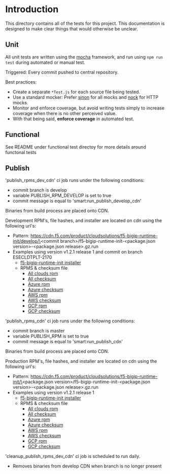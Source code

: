 # Introduction

This directory contains all of the tests for this project.  This documentation is designed to make clear things that would otherwise be unclear.

## Unit

All unit tests are written using the [mocha](https://mochajs.org) framework, and run using ```npm run test``` during automated or manual test.

Triggered: Every commit pushed to central repository.

Best practices:

- Create a separate ```*Test.js``` for each source file being tested.
- Use a standard mocker:  Prefer [sinon](https://sinonjs.org) for all mocks and [nock](https://github.com/nock/nock) for HTTP mocks. 
- Monitor and enforce coverage, but avoid writing tests simply to increase coverage when there is no other perceived value.
- With that being said, **enforce coverage** in automated test.

## Functional

See README under functional test directoy for more details around functonal tests

## Publish

'publish_rpms_dev_cdn' ci job runs under the following conditions:
<br>
* commit branch is develop
* variable PUBLISH_RPM_DEVELOP is set to true
* commit message is equal to 'smart:run_publish_develop_cdn'

Binaries from build process are placed onto CDN.

Development RPM's, file hashes, and installer are located on cdn using the following url's:
* Pattern: https://cdn.f5.com/product/cloudsolutions/f5-bigip-runtime-init/develop/\<commit branch\>/f5-bigip-runtime-init-\<package.json version\>-\<package.json release\>.gz.run
* Examples using version v1.2.1 release 1 and commit on branch ESECLDTPLT-2170
  * [f5-bigip-runtime-init installer](https://cdn.f5.com/product/cloudsolutions/f5-bigip-runtime-init/develop/ESECLDTPLT-2170/f5-bigip-runtime-init-1.2.1-0.gz.run)
  * RPMS & checksum file
    * [All clouds rpm](https://cdn.f5.com/product/cloudsolutions/f5-bigip-runtime-init/develop/ESECLDTPLT-2170/dist/rpms/f5-bigip-runtime-init-all-1.2.1-0-signed.noarch.rpm)
    * [All checksum](https://cdn.f5.com/product/cloudsolutions/f5-bigip-runtime-init/develop/ESECLDTPLT-2170/dist/rpms/f5-bigip-runtime-init-all-1.2.1-0-signed.noarch.rpm.sha256)
    * [Azure rpm](https://cdn.f5.com/product/cloudsolutions/f5-bigip-runtime-init/develop/ESECLDTPLT-2170/dist/rpms/f5-bigip-runtime-init-azure-1.2.1-0-signed.noarch.rpm)
    * [Azure checksum](https://cdn.f5.com/product/cloudsolutions/f5-bigip-runtime-init/develop/ESECLDTPLT-2170/dist/rpms/f5-bigip-runtime-init-azure-1.2.1-0-signed.noarch.rpm.sha256)
    * [AWS rpm](https://cdn.f5.com/product/cloudsolutions/f5-bigip-runtime-init/develop/ESECLDTPLT-2170/dist/rpms/f5-bigip-runtime-init-aws-1.2.1-0-signed.noarch.rpm)
    * [AWS checksum](https://cdn.f5.com/product/cloudsolutions/f5-bigip-runtime-init/develop/ESECLDTPLT-2170/dist/rpms/f5-bigip-runtime-init-aws-1.2.1-0-signed.noarch.rpm.sha256)
    * [GCP rpm](https://cdn.f5.com/product/cloudsolutions/f5-bigip-runtime-init/develop/ESECLDTPLT-2170/dist/rpms/f5-bigip-runtime-init-gcp-1.2.1-0-signed.noarch.rpm)
    * [GCP checksum](https://cdn.f5.com/product/cloudsolutions/f5-bigip-runtime-init/develop/ESECLDTPLT-2170/dist/rpms/f5-bigip-runtime-init-gcp-1.2.1-0-signed.noarch.rpm.sha256)


'publish_rpms_cdn' ci job runs under the following conditions:
<br>
* commit branch is master
* variable PUBLISH_RPM is set to true
* commit message is equal to 'smart:run_publish_cdn'

Binaries from build process are placed onto CDN.

Production RPM's, file hashes, and installer are located on cdn using the following url's:
* Pattern: https://cdn.f5.com/product/cloudsolutions/f5-bigip-runtime-init/\<package.json version\>/f5-bigip-runtime-init-\<package.json version\>-\<package.json release\>.gz.run
* Examples using version v1.2.1 release 1
  * [f5-bigip-runtime-init installer](https://cdn.f5.com/product/cloudsolutions/f5-bigip-runtime-init/v1.2.1/f5-bigip-runtime-init-1.2.1-0.gz.run)
  * RPMS & checksum file
    * [All clouds rpm](https://cdn.f5.com/product/cloudsolutions/f5-bigip-runtime-init/v1.2.1/dist/rpms/f5-bigip-runtime-init-all-1.2.1-1-signed.noarch.rpm)
    * [All checksum](https://cdn.f5.com/product/cloudsolutions/f5-bigip-runtime-init/v1.2.1/dist/rpms/f5-bigip-runtime-init-all-1.2.1-1-signed.noarch.rpm.sha256)
    * [Azure rpm](https://cdn.f5.com/product/cloudsolutions/f5-bigip-runtime-init/v1.2.1/dist/rpms/f5-bigip-runtime-init-azure-1.2.1-1-signed.noarch.rpm)
    * [Azure checksum](https://cdn.f5.com/product/cloudsolutions/f5-bigip-runtime-init/v1.2.1/dist/rpms/f5-bigip-runtime-init-azure-1.2.1-1-signed.noarch.rpm.sha256)
    * [AWS rpm](https://cdn.f5.com/product/cloudsolutions/f5-bigip-runtime-init/v1.2.1/dist/rpms/f5-bigip-runtime-init-aws-1.2.1-1-signed.noarch.rpm)
    * [AWS checksum](https://cdn.f5.com/product/cloudsolutions/f5-bigip-runtime-init/v1.2.1/dist/rpms/f5-bigip-runtime-init-aws-1.2.1-1-signed.noarch.rpm.sha256)
    * [GCP rpm](https://cdn.f5.com/product/cloudsolutions/f5-bigip-runtime-init/v1.2.1/dist/rpms/f5-bigip-runtime-init-gcp-1.2.1-1-signed.noarch.rpm)
    * [GCP checksum](https://cdn.f5.com/product/cloudsolutions/f5-bigip-runtime-init/v1.2.1/dist/rpms/f5-bigip-runtime-init-gcp-1.2.1-1-signed.noarch.rpm.sha256)


'cleanup_publish_rpms_dev_cdn' ci job is scheduled to run daily.
* Removes binaries from develop CDN when branch is no longer present